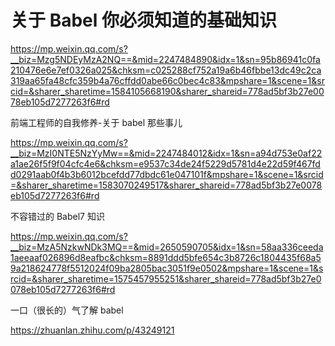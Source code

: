 # 关于 Babel 你必须知道的基础知识

https://mp.weixin.qq.com/s?__biz=Mzg5NDEyMzA2NQ==&mid=2247484890&idx=1&sn=95b86941c0fa210476e6e7ef0326a025&chksm=c025288cf752a19a6b46fbbe13dc49c2ca319aa65fa48cfc359b4a76cffdd0abe66c0bec4c83&mpshare=1&scene=1&srcid=&sharer_sharetime=1584105668190&sharer_shareid=778ad5bf3b27e0078eb105d7277263f6#rd





前端工程师的自我修养-关于 babel 那些事儿

https://mp.weixin.qq.com/s?__biz=MzI0NTE5NzYyMw==&mid=2247484012&idx=1&sn=a94d753e0af22a1ae26f5f9f04cfc4e6&chksm=e9537c34de24f5229d5781d4e22d59f467fdd0291aab0f4b3b6012bcefdd77dbdc61e047101f&mpshare=1&scene=1&srcid=&sharer_sharetime=1583070249517&sharer_shareid=778ad5bf3b27e0078eb105d7277263f6#rd



不容错过的 Babel7 知识

https://mp.weixin.qq.com/s?__biz=MzA5NzkwNDk3MQ==&mid=2650590705&idx=1&sn=58aa336ceeda1aeeaaf026896d8eafbc&chksm=8891ddd5bfe654c3b8726c1804435f68a59a218624778f5512024f09ba2805bac3051f9e0502&mpshare=1&scene=1&srcid=&sharer_sharetime=1575457955251&sharer_shareid=778ad5bf3b27e0078eb105d7277263f6#rd



一口（很长的）气了解 babel

https://zhuanlan.zhihu.com/p/43249121